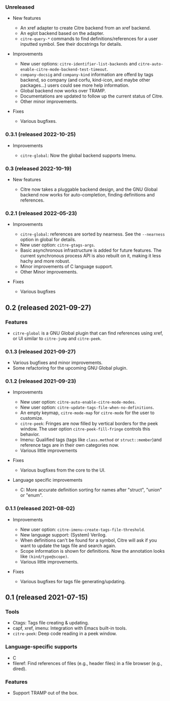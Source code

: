 ### Unreleased

- New features

  - An xref adapter to create Citre backend from an xref backend.
  - An eglot backend based on the adapter.
  - `citre-query-*` commands to find definitions/references for a user inputted
    symbol. See their docstrings for details.

- Improvements

  - New user options: `citre-identifier-list-backends` and
    `citre-auto-enable-citre-mode-backend-test-timeout`.
  - `company-docsig` and `company-kind` information are offerd by tags backend,
    so company (and corfu, kind-icon, and maybe other packages...) users could
    see more help information.
  - Global backend now works over TRAMP.
  - Documentations are updated to follow up the current status of Citre.
  - Other minor improvements.

- Fixes

  - Various bugfixes.

### 0.3.1 (released 2022-10-25)

- Improvements

  - `citre-global`: Now the global backend supports Imenu.

### 0.3 (released 2022-10-19)

- New features

  - Citre now takes a pluggable backend design, and the GNU Global backend now
    works for auto-completion, finding definitions and references.

### 0.2.1 (released 2022-05-23)

- Improvements

  - `citre-global`: references are sorted by nearness. See the `--nearness`
    option in global for details.
  - New user option: `citre-gtags-args`.
  - Basic asynchronous infrastructure is added for future features. The current
    synchronous process API is also rebuilt on it, making it less hachy and
    more robust.
  - Minor improvements of C language support.
  - Other Minor improvements.

- Fixes

  - Various bugfixes

## 0.2 (released 2021-09-27)

### Features

- `citre-global` is a GNU Global plugin that can find references using xref, or
  UI similar to `citre-jump` and `citre-peek`.

### 0.1.3 (released 2021-09-27)

- Various bugfixes and minor improvements.
- Some refactoring for the upcoming GNU Global plugin.

### 0.1.2 (released 2021-09-23)

- Improvements

  - New user option: `citre-auto-enable-citre-mode-modes`.
  - New user option: `citre-update-tags-file-when-no-definitions`.
  - An empty keymap, `citre-mode-map` for `citre-mode` for the user to
    customize.
  - `citre-peek`: Fringes are now filled by vertical borders for the peek
    window. The user option `citre-peek-fill-fringe` controls this behavior.
  - Imenu: Qualified tags (tags like `class.method` or `struct::member`)and
    reference tags are in their own categories now.
  - Various little improvements

- Fixes

  - Various bugfixes from the core to the UI.

- Language specific improvements

  - C: More accurate definition sorting for names after "struct", "union" or
    "enum".

### 0.1.1 (released 2021-08-02)

- Improvements

  - New user option: `citre-imenu-create-tags-file-threshold`.
  - New language support: (System) Verilog.
  - When definitions can't be found for a symbol, Citre will ask if you want to
    update the tags file and search again.
  - Scope information is shown for definitions. Now the annotation looks like
    `(kind/type@scope)`.
  - Various little improvements.

- Fixes

  - Various bugfixes for tags file generating/updating.

## 0.1 (released 2021-07-15)

### Tools

- Ctags: Tags file creating & updating.
- capf, xref, imenu: Integration with Emacs built-in tools.
- `citre-peek`: Deep code reading in a peek window.

### Language-specific supports

- C
- fileref: Find references of files (e.g., header files) in a file browser
  (e.g., dired).

### Features

- Support TRAMP out of the box.
